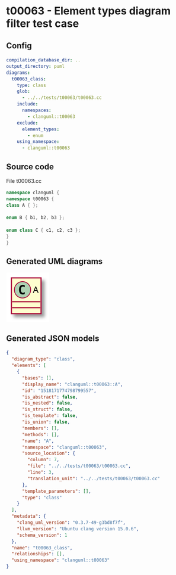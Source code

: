 # t00063 - Element types diagram filter test case
## Config
```yaml
compilation_database_dir: ..
output_directory: puml
diagrams:
  t00063_class:
    type: class
    glob:
      - ../../tests/t00063/t00063.cc
    include:
      namespaces:
        - clanguml::t00063
    exclude:
      element_types:
        - enum
    using_namespace:
      - clanguml::t00063
```
## Source code
File t00063.cc
```cpp
namespace clanguml {
namespace t00063 {
class A { };

enum B { b1, b2, b3 };

enum class C { c1, c2, c3 };
}
}
```
## Generated UML diagrams
![t00063_class](./t00063_class.svg "Element types diagram filter test case")
## Generated JSON models
```json
{
  "diagram_type": "class",
  "elements": [
    {
      "bases": [],
      "display_name": "clanguml::t00063::A",
      "id": "1518171774798799557",
      "is_abstract": false,
      "is_nested": false,
      "is_struct": false,
      "is_template": false,
      "is_union": false,
      "members": [],
      "methods": [],
      "name": "A",
      "namespace": "clanguml::t00063",
      "source_location": {
        "column": 7,
        "file": "../../tests/t00063/t00063.cc",
        "line": 3,
        "translation_unit": "../../tests/t00063/t00063.cc"
      },
      "template_parameters": [],
      "type": "class"
    }
  ],
  "metadata": {
    "clang_uml_version": "0.3.7-49-g3bd8f7f",
    "llvm_version": "Ubuntu clang version 15.0.6",
    "schema_version": 1
  },
  "name": "t00063_class",
  "relationships": [],
  "using_namespace": "clanguml::t00063"
}
```
